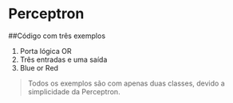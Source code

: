 <h1> Perceptron </h1>
##Código com três exemplos
<ol>
  <li>Porta lógica OR</li>
  <li>Três entradas e uma saída</li>
  <li>Blue or Red</li>
</ol>
 
> Todos os exemplos são com apenas duas classes, devido a simplicidade da Perceptron.
